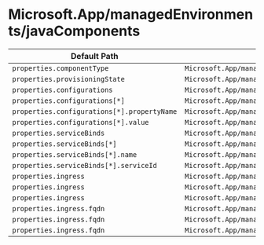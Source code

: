 # Microsoft.App/managedEnvironments/javaComponents

| Default Path | Alias |
|---|---|
| `properties.componentType` | `Microsoft.App/managedEnvironments/javaComponents/componentType` |
| `properties.provisioningState` | `Microsoft.App/managedEnvironments/javaComponents/provisioningState` |
| `properties.configurations` | `Microsoft.App/managedEnvironments/javaComponents/configurations` |
| `properties.configurations[*]` | `Microsoft.App/managedEnvironments/javaComponents/configurations[*]` |
| `properties.configurations[*].propertyName` | `Microsoft.App/managedEnvironments/javaComponents/configurations[*].propertyName` |
| `properties.configurations[*].value` | `Microsoft.App/managedEnvironments/javaComponents/configurations[*].value` |
| `properties.serviceBinds` | `Microsoft.App/managedEnvironments/javaComponents/serviceBinds` |
| `properties.serviceBinds[*]` | `Microsoft.App/managedEnvironments/javaComponents/serviceBinds[*]` |
| `properties.serviceBinds[*].name` | `Microsoft.App/managedEnvironments/javaComponents/serviceBinds[*].name` |
| `properties.serviceBinds[*].serviceId` | `Microsoft.App/managedEnvironments/javaComponents/serviceBinds[*].serviceId` |
| `properties.ingress` | `Microsoft.App/managedEnvironments/javaComponents/SpringCloudEureka.ingress` |
| `properties.ingress` | `Microsoft.App/managedEnvironments/javaComponents/Nacos.ingress` |
| `properties.ingress` | `Microsoft.App/managedEnvironments/javaComponents/SpringBootAdmin.ingress` |
| `properties.ingress.fqdn` | `Microsoft.App/managedEnvironments/javaComponents/SpringCloudEureka.ingress.fqdn` |
| `properties.ingress.fqdn` | `Microsoft.App/managedEnvironments/javaComponents/Nacos.ingress.fqdn` |
| `properties.ingress.fqdn` | `Microsoft.App/managedEnvironments/javaComponents/SpringBootAdmin.ingress.fqdn` |

